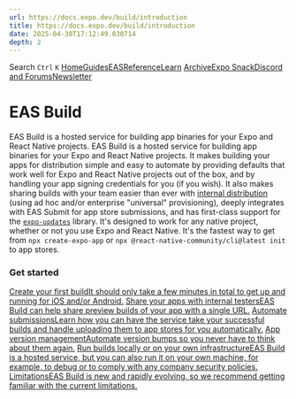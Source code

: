 ```yaml
---
url: https://docs.expo.dev/build/introduction
title: https://docs.expo.dev/build/introduction
date: 2025-04-30T17:12:49.030714
depth: 2
---
```


Search
`Ctrl` `K`
[Home](https://docs.expo.dev/)[Guides](https://docs.expo.dev/guides/overview)[EAS](https://docs.expo.dev/eas)[Reference](https://docs.expo.dev/versions/latest)[Learn](https://docs.expo.dev/tutorial/overview)
[Archive](https://docs.expo.dev/archive)[Expo Snack](https://snack.expo.dev)[Discord and Forums](https://chat.expo.dev)[Newsletter](https://expo.dev/mailing-list/signup)
# EAS Build
EAS Build is a hosted service for building app binaries for your Expo and React Native projects.
EAS Build is a hosted service for building app binaries for your Expo and React Native projects.
It makes building your apps for distribution simple and easy to automate by providing defaults that work well for Expo and React Native projects out of the box, and by handling your app signing credentials for you (if you wish). It also makes sharing builds with your team easier than ever with [internal distribution](https://docs.expo.dev/build/internal-distribution) (using ad hoc and/or enterprise "universal" provisioning), deeply integrates with EAS Submit for app store submissions, and has first-class support for the [`expo-updates`](https://docs.expo.dev/build/updates) library.
It's designed to work for any native project, whether or not you use Expo and React Native. It's the fastest way to get from `npx create-expo-app` or `npx @react-native-community/cli@latest init` to app stores.
### Get started
[Create your first buildIt should only take a few minutes in total to get up and running for iOS and/or Android.](https://docs.expo.dev/build/setup) [Share your apps with internal testersEAS Build can help share preview builds of your app with a single URL.](https://docs.expo.dev/build/internal-distribution) [Automate submissionsLearn how you can have the service take your successful builds and handle uploading them to app stores for you automatically.](https://docs.expo.dev/build/automate-submissions) [App version managementAutomate version bumps so you never have to think about them again.](https://docs.expo.dev/build-reference/app-versions) [Run builds locally or on your own infrastructureEAS Build is a hosted service, but you can also run it on your own machine, for example, to debug or to comply with any company security policies.](https://docs.expo.dev/build-reference/local-builds) [LimitationsEAS Build is new and rapidly evolving, so we recommend getting familiar with the current limitations.](https://docs.expo.dev/build-reference/limitations)

